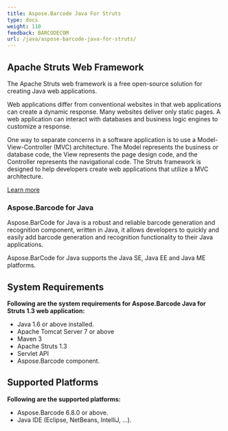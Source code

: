 ```yaml
---
title: Aspose.Barcode Java For Struts
type: docs
weight: 110
feedback: BARCODECOM
url: /java/aspose-barcode-java-for-struts/
---
```


## **Apache Struts Web Framework**
The Apache Struts web framework is a free open-source solution for creating Java web applications.

Web applications differ from conventional websites in that web applications can create a dynamic response. Many websites deliver only static pages. A web application can interact with databases and business logic engines to customize a response.

One way to separate concerns in a software application is to use a Model-View-Controller (MVC) architecture. The Model represents the business or database code, the View represents the page design code, and the Controller represents the navigational code. The Struts framework is designed to help developers create web applications that utilize a MVC architecture.

[Learn more](http://struts.apache.org/birdseye.html)
### **Aspose.Barcode for Java**
Aspose.BarCode for Java is a robust and reliable barcode generation and recognition component, written in Java, it allows developers to quickly and easily add barcode generation and recognition functionality to their Java applications.

Aspose.BarCode for Java supports the Java SE, Java EE and Java ME platforms.
## **System Requirements**
**Following are the system requirements for Aspose.Barcode Java for Struts 1.3 web application:**

- Java 1.6 or above installed.
- Apache Tomcat Server 7 or above
- Maven 3
- Apache Struts 1.3
- Servlet API
- Aspose.Barcode component.
## **Supported Platforms**
**Following are the supported platforms:**

- Aspose.Barcode 6.8.0 or above.
- Java IDE (Eclipse, NetBeans, IntelliJ, ...).
